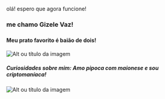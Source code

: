 olá! espero que agora funcione!

### me chamo Gizele Vaz!<h3>

#### Meu prato favorito é baião de dois!<h4>
![Alt ou título da imagem](https://minews.com.br/img/350x350/1/0/png/arquivos/224/conteudo/posts/652876.jpg?1506216943)

##### Curiosidades sobre mim: Amo pipoca com maionese e sou criptomaníaca!<h5>
 ![Alt ou título da imagem](https://encrypted-tbn0.gstatic.com/images?q=tbn:ANd9GcS6Zh9N2pIt_579KxlJ8wYU5OrsJccm542Mfg&usqp=CAU)